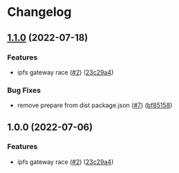 # Changelog

## [1.1.0](https://github.com/web3-storage/reads/compare/ipfs-gateway-race-v1.0.0...ipfs-gateway-race-v1.1.0) (2022-07-18)


### Features

* ipfs gateway race ([#2](https://github.com/web3-storage/reads/issues/2)) ([23c29a4](https://github.com/web3-storage/reads/commit/23c29a4e37d311dc204dc2fff98f5f9a36c57ac8))


### Bug Fixes

* remove prepare from dist package.json ([#7](https://github.com/web3-storage/reads/issues/7)) ([bf85158](https://github.com/web3-storage/reads/commit/bf85158dd3990dd045f5ce1122a70a345a6560a2))

## 1.0.0 (2022-07-06)


### Features

* ipfs gateway race ([#2](https://github.com/web3-storage/reads/issues/2)) ([23c29a4](https://github.com/web3-storage/reads/commit/23c29a4e37d311dc204dc2fff98f5f9a36c57ac8))
